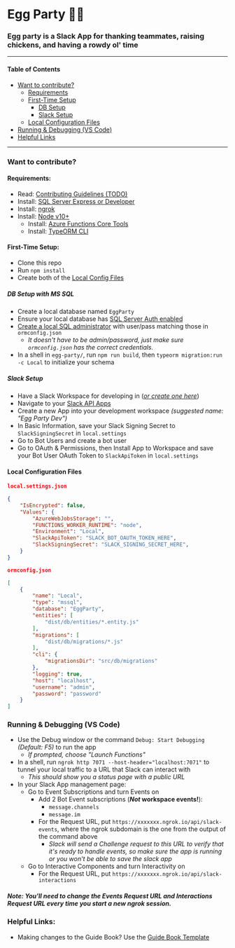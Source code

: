 # Egg Party 🥚🎉

### Egg party is a Slack App for thanking teammates, raising chickens, and having a rowdy ol' time

---
#### Table of Contents
* [Want to contribute?](#want-to-contribute)
    * [Requirements](#requirements)
    * [First-Time Setup](#first-time-setup)
        * [DB Setup](#db-setup-with-ms-sql)
        * [Slack Setup](#slack-setup)
    * [Local Configuration Files](#local-configuration-files)
* [Running & Debugging (VS Code)](#running--debugging-vs-code)
* [Helpful Links](#helpful-links)
---

### **Want to contribute?**

#### **Requirements:**

* Read: [Contributing Guidelines (TODO)](CONTRIBUTING.md)
* Install: [SQL Server Express or Developer][sql-server-download]
* Install: [ngrok]
* Install: [Node v10+][node-download]
    * Install: [Azure Functions Core Tools][func-install]
    * Install: [TypeORM CLI][typeorm-install]

#### **First-Time Setup:**

* Clone this repo
* Run `npm install`
* Create both of the [Local Config Files](#local-configuration-files)

##### DB Setup with MS SQL
* Create a local database named `EggParty`
* Ensure your local database has [SQL Server Auth enabled][sql-server-auth-mode]
* [Create a local SQL administrator][create-sql-admin] with user/pass matching those in `ormconfig.json`
    * *It doesn't have to be admin/password, just make sure `ormconfig.json` has the correct credentials.*
* In a shell in `egg-party/`, run `npm run build`, then `typeorm migration:run -c Local` to initialize your schema

##### Slack Setup
* Have a Slack Workspace for developing in ([*or create one here*][slack-create-workspace])
* Navigate to your [Slack API Apps][slack-manage-apps]
* Create a new App into your development workspace *(suggested name: "Egg Party Dev")*
* In Basic Information, save your Slack Signing Secret to `SlackSigningSecret` in `local.settings`
* Go to Bot Users and create a bot user
* Go to OAuth & Permissions, then Install App to Workspace and save your Bot User OAuth Token to `SlackApiToken` in `local.settings`

#### **Local Configuration Files**

```json
local.settings.json

{
    "IsEncrypted": false,
    "Values": {
        "AzureWebJobsStorage": "",
        "FUNCTIONS_WORKER_RUNTIME": "node",
        "Environment": "Local",
        "SlackApiToken": "SLACK_BOT_OAUTH_TOKEN_HERE",
        "SlackSigningSecret": "SLACK_SIGNING_SECRET_HERE",
    }
}
```

```json
ormconfig.json

[
    {
        "name": "Local",
        "type": "mssql",
        "database": "EggParty",
        "entities": [
            "dist/db/entities/*.entity.js"
        ],
        "migrations": [
            "dist/db/migrations/*.js"
        ],
        "cli": {
            "migrationsDir": "src/db/migrations"
        },
        "logging": true,
        "host": "localhost",
        "username": "admin",
        "password": "password"
    }
]
```

### **Running & Debugging (VS Code)**
* Use the Debug window or the command `Debug: Start Debugging` *(Default: F5)* to run the app
    * *If prompted, choose "Launch Functions"*
* In a shell, run `ngrok http 7071 --host-header="localhost:7071"` to tunnel your local traffic to a URL that Slack can interact with
    * *This should show you a status page with a public URL*
* In your Slack App management page:
    * Go to Event Subscriptions and turn Events on
        * Add 2 Bot Event subscriptions (**_Not_ workspace events!**):
            * `message.channels`
            * `message.im`
        * For the Request URL, put `https://xxxxxxx.ngrok.io/api/slack-events`, where the ngrok subdomain is the one from the output of the command above
            * *Slack will send a Challenge request to this URL to verify that it's
                ready to handle events, so make sure the app is running or you won't
                be able to save the slack app*
    * Go to Interactive Components and turn Interactivity on
        * For the Request URL, put `https://xxxxxxx.ngrok.io/api/slack-interactions`

##### Note: You'll need to change the Events Request URL and Interactions Request URL every time you start a new ngrok session.

### **Helpful Links:**
* Making changes to the Guide Book? Use the [Guide Book Template](guide-book-template)

[sql-server-download]: https://www.microsoft.com/en-us/sql-server/sql-server-downloads
[node-download]: https://nodejs.org/en/
[typeorm-install]: https://github.com/typeorm/typeorm/blob/master/docs/using-cli.md
[func-install]: https://github.com/Azure/azure-functions-core-tools
[ngrok]: https://ngrok.com/

[sql-server-auth-mode]: https://docs.microsoft.com/en-us/sql/database-engine/configure-windows/change-server-authentication-mode?view=sql-server-2017
[create-sql-admin]: https://www.godaddy.com/help/create-an-admin-user-for-microsoft-sql-server-19032

[slack-create-workspace]: https://slack.com/create
[slack-manage-apps]: https://api.slack.com/apps

[guide-book-template]: https://bit.ly/2NypQvF
